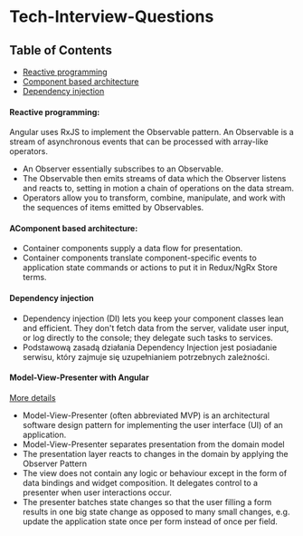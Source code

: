 # Tech-Interview-Questions

## Table of Contents

* [Reactive programming](#reactive-programming)
* [Component based architecture](#component-based-architecture)
* [Dependency injection](#dependency-injection)

#### Reactive programming: 

Angular uses RxJS to implement the Observable pattern.
An Observable is a stream of asynchronous events that can be processed with array-like operators.
- An Observer essentially subscribes to an Observable.
- The Observable then emits streams of data which the Observer listens and reacts to, setting in motion a chain of operations on the data stream.
- Operators allow you to transform, combine, manipulate, and work with the sequences of items emitted by Observables.

#### AComponent based architecture:

* Container components supply a data flow for presentation.
* Container components translate component-specific events to application state commands or actions to put it in Redux/NgRx Store terms.

#### Dependency injection
* Dependency injection (DI) lets you keep your component classes lean and efficient. They don't fetch data from the server, validate user input, or log directly to the console; they delegate such tasks to services.
* Podstawową zasadą działania Dependency Injection jest posiadanie serwisu, który zajmuje się uzupełnianiem potrzebnych zależności.

#### Model-View-Presenter with Angular
[More details](https://blog.angularindepth.com/model-view-presenter-with-angular-3a4dbffe49bb)
* Model-View-Presenter (often abbreviated MVP) is an architectural software design pattern for implementing the user interface (UI) of an application.
* Model-View-Presenter separates presentation from the domain model
* The presentation layer reacts to changes in the domain by applying the Observer Pattern
* The view does not contain any logic or behaviour except in the form of data bindings and widget composition. It delegates control to a presenter when user interactions occur.
* The presenter batches state changes so that the user filling a form results in one big state change as opposed to many small changes, e.g. update the application state once per form instead of once per field.